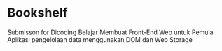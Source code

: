 # Bookshelf
Submisson for Dicoding Belajar Membuat Front-End Web untuk Pemula. Aplikasi pengelolaan data menggunakan DOM dan Web Storage
